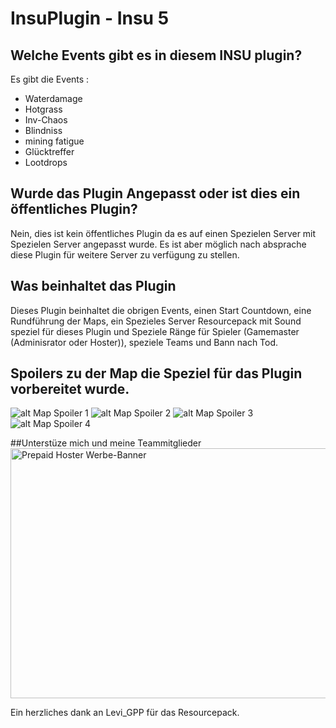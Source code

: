 # InsuPlugin - Insu 5
## Welche Events gibt es in diesem INSU plugin?
Es gibt die Events : 
* Waterdamage 
* Hotgrass
* Inv-Chaos
* Blindniss
* mining fatigue
* Glücktreffer
* Lootdrops 

## Wurde das Plugin Angepasst oder ist dies ein öffentliches Plugin?
Nein, dies ist kein öffentliches Plugin da es auf einen Spezielen Server mit Spezielen Server angepasst wurde. Es ist aber möglich nach absprache diese Plugin für weitere Server zu verfügung zu stellen.

## Was beinhaltet das Plugin
Dieses Plugin beinhaltet die obrigen Events, einen Start Countdown, eine Rundführung der Maps, ein Spezieles Server Resourcepack mit Sound speziel für dieses Plugin und Speziele Ränge für Spieler (Gamemaster (Adminisrator oder Hoster)), speziele Teams und Bann nach Tod.

## Spoilers zu der Map die Speziel für das Plugin vorbereitet wurde.
![alt Map Spoiler 1](https://cdn.discordapp.com/attachments/962460468448985128/962460807126462544/SPOILER_unknown.png)
![alt Map Spoiler 2](https://cdn.discordapp.com/attachments/962460468448985128/1009502712922132621/SPOILER_2022-08-17_01.40.36.png)
![alt Map Spoiler 3](https://cdn.discordapp.com/attachments/962460468448985128/1009502713337348147/SPOILER_2022-08-17_01.42.05.png)
![alt Map Spoiler 4](https://cdn.discordapp.com/attachments/962460468448985128/1009502996050227290/SPOILER_2022-08-17_01.37.21.png)

##Unterstüze mich und meine Teammitglieder
<a href="https://pph.sh/partner/47114?utm_medium=banner&utm_content=Rootserver_580x400_Netboard-dark&target=" title="Prepaid-Hoster.de" target="_blank" rel="sponsored nofollow">
    <img src="https://pph.sh/partner/banner/47114/Rootserver_580x400_Netboard-dark.png" width="580" height="400" alt="Prepaid Hoster Werbe-Banner">
</a>

Ein herzliches dank an Levi_GPP für das Resourcepack.
